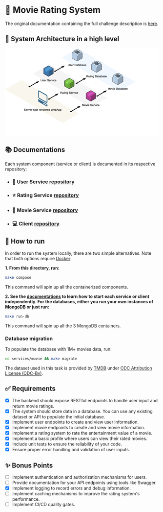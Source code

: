 # 🍿 Movie Rating System

The original documentation containing the full challenge description is [here](README_CHALLENGE.md).

## 🚀 System Architecture in a high level

![MRS Architecture](architecture.png)

## 📚 Documentations

Each system component (service or client) is documented in its respective repository:

- ### 👤 User Service [repository](services/user)
- ### ⭐ Rating Service [repository](services/rating)
- ### 🎥 Movie Service [repository](services/movie)
- ### 💻 Client [repository](client)

## 🏃 How to run

In order to run the system locally, there are two simple alternatives. Note that both options require [Docker](https://www.docker.com/):

**1. From this directory, run:**
```bash
make compose
```
This command will spin up all the containerized components.

**2. See the [documentations](#-documentations) to learn how to start each service or client independently. For the databases, either you run your own instances of [MongoDB](https://www.mongodb.com/) or just run:**
```bash
make run-db
```
This command will spin up all the 3 MongoDB containers.

### Database migration

To populate the database with 1M+ movies data, run:
```bash
cd services/movie && make migrate
```
The dataset used in this task is provided by [TMDB](https://www.themoviedb.org/) under [ODC Attribution License (ODC-By)](https://opendatacommons.org/licenses/by/1-0/index.html).

## ✅ Requirements

- [x] The backend should expose RESTful endpoints to handle user input and
  return movie ratings.
- [x] The system should store data in a database. You can use any existing
  dataset or API to populate the initial database.
- [x] Implement user endpoints to create and view user information.
- [x] Implement movie endpoints to create and view movie information.
- [x] Implement a rating system to rate the entertainment value of a movie.
- [x] Implement a basic profile where users can view their rated movies.
- [x] Include unit tests to ensure the reliability of your code.
- [x] Ensure proper error handling and validation of user inputs.

## ✨ Bonus Points

- [ ] Implement authentication and authorization mechanisms for users.
- [ ] Provide documentation for your API endpoints using tools like Swagger.
- [x] Implement logging to record errors and debug information.
- [ ] Implement caching mechanisms to improve the rating system's performance.
- [ ] Implement CI/CD quality gates.
